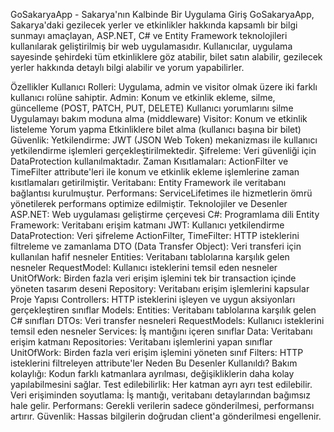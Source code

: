 GoSakaryaApp - Sakarya'nın Kalbinde Bir Uygulama
Giriş
GoSakaryaApp, Sakarya'daki gezilecek yerler ve etkinlikler hakkında kapsamlı bir bilgi sunmayı amaçlayan, ASP.NET, C# ve Entity Framework teknolojileri kullanılarak geliştirilmiş bir web uygulamasıdır. Kullanıcılar, uygulama sayesinde şehirdeki tüm etkinliklere göz atabilir, bilet satın alabilir, gezilecek yerler hakkında detaylı bilgi alabilir ve yorum yapabilirler.

Özellikler
Kullanıcı Rolleri: Uygulama, admin ve visitor olmak üzere iki farklı kullanıcı rolüne sahiptir.
Admin:
Konum ve etkinlik ekleme, silme, güncelleme (POST, PATCH, PUT, DELETE)
Kullanıcı yorumlarını silme
Uygulamayı bakım moduna alma (middleware)
Visitor:
Konum ve etkinlik listeleme
Yorum yapma
Etkinliklere bilet alma (kullanıcı başına bir bilet)
Güvenlik:
Yetkilendirme: JWT (JSON Web Token) mekanizması ile kullanıcı yetkilendirme işlemleri gerçekleştirilmektedir.
Şifreleme: Veri güvenliği için DataProtection kullanılmaktadır.
Zaman Kısıtlamaları: ActionFilter ve TimeFilter attribute'leri ile konum ve etkinlik ekleme işlemlerine zaman kısıtlamaları getirilmiştir.
Veritabanı: Entity Framework ile veritabanı bağlantısı kurulmuştur.
Performans: ServiceLifetimes ile hizmetlerin ömrü yönetilerek performans optimize edilmiştir.
Teknolojiler ve Desenler
ASP.NET: Web uygulaması geliştirme çerçevesi
C#: Programlama dili
Entity Framework: Veritabanı erişim katmanı
JWT: Kullanıcı yetkilendirme
DataProtection: Veri şifreleme
ActionFilter, TimeFilter: HTTP isteklerini filtreleme ve zamanlama
DTO (Data Transfer Object): Veri transferi için kullanılan hafif nesneler
Entities: Veritabanı tablolarına karşılık gelen nesneler
RequestModel: Kullanıcı isteklerini temsil eden nesneler
UnitOfWork: Birden fazla veri erişim işlemini tek bir transaction içinde yöneten tasarım deseni
Repository: Veritabanı erişim işlemlerini kapsular
Proje Yapısı
Controllers: HTTP isteklerini işleyen ve uygun aksiyonları gerçekleştiren sınıflar
Models:
Entities: Veritabanı tablolarına karşılık gelen C# sınıfları
DTOs: Veri transfer nesneleri
RequestModels: Kullanıcı isteklerini temsil eden nesneler
Services: İş mantığını içeren sınıflar
Data: Veritabanı erişim katmanı
Repositories: Veritabanı işlemlerini yapan sınıflar
UnitOfWork: Birden fazla veri erişim işlemini yöneten sınıf
Filters: HTTP isteklerini filtreleyen attribute'ler
Neden Bu Desenler Kullanıldı?
Bakım kolaylığı: Kodun farklı katmanlara ayrılması, değişikliklerin daha kolay yapılabilmesini sağlar.
Test edilebilirlik: Her katman ayrı ayrı test edilebilir.
Veri erişiminden soyutlama: İş mantığı, veritabanı detaylarından bağımsız hale gelir.
Performans: Gerekli verilerin sadece gönderilmesi, performansı artırır.
Güvenlik: Hassas bilgilerin doğrudan client'a gönderilmesi engellenir.
